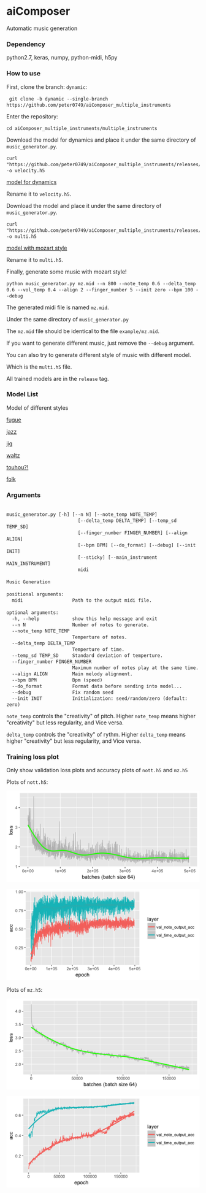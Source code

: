 # aiComposer

Automatic music generation

### Dependency

python2.7, keras, numpy, python-midi, h5py

### How to use

First, clone the branch: `dynamic`:

```
 git clone -b dynamic --single-branch https://github.com/peter0749/aiComposer_multiple_instruments
```

Enter the repository:

```
cd aiComposer_multiple_instruments/multiple_instruments
```

Download the model for dynamics and place it under the same directory of `music_generator.py`.

```
curl "https://github.com/peter0749/aiComposer_multiple_instruments/releases/download/v0.1.0/velocity.h5" -o velocity.h5
```

[model for dynamics](https://github.com/peter0749/aiComposer_multiple_instruments/releases/download/v0.1.0/velocity.h5)

Rename it to `velocity.h5`.

Download the model and place it under the same directory of `music_generator.py`.

```
curl "https://github.com/peter0749/aiComposer_multiple_instruments/releases/download/v0.1.0/mz.h5" -o multi.h5
```

[model with mozart style](https://github.com/peter0749/aiComposer_multiple_instruments/releases/download/v0.1.0/mz.h5)

Rename it to `multi.h5`.

Finally, generate some music with mozart style!

```
python music_generator.py mz.mid --n 800 --note_temp 0.6 --delta_temp 0.6 --vol_temp 0.4 --align 2 --finger_number 5 --init zero --bpm 100 --debug
```

The generated midi file is named `mz.mid`. 

Under the same directory of `music_generator.py`

The `mz.mid` file should be identical to the file `example/mz.mid`.

If you want to generate different music, just remove the `--debug` argument.

You can also try to generate different style of music with different model.

Which is the `multi.h5` file.

All trained models are in the `release` tag.

### Model List

Model of different styles

[fugue](https://github.com/peter0749/aiComposer_multiple_instruments/releases/download/v0.1.0/fugue.h5)

[jazz](https://github.com/peter0749/aiComposer_multiple_instruments/releases/download/v0.1.0/jazz.h5)

[jig](https://github.com/peter0749/aiComposer_multiple_instruments/releases/download/v0.1.0/jig.h5)

[waltz](https://github.com/peter0749/aiComposer_multiple_instruments/releases/download/v0.1.0/waltz.h5)

[touhou?!](https://github.com/peter0749/aiComposer_multiple_instruments/releases/download/v0.1.0/touhou.h5)

[folk](https://github.com/peter0749/aiComposer_multiple_instruments/releases/download/v0.1.0/nott.h5)

### Arguments

```

music_generator.py [-h] [--n N] [--note_temp NOTE_TEMP]
                          [--delta_temp DELTA_TEMP] [--temp_sd TEMP_SD]
                          [--finger_number FINGER_NUMBER] [--align ALIGN]
                          [--bpm BPM] [--do_format] [--debug] [--init INIT]
                          [--sticky] [--main_instrument MAIN_INSTRUMENT]
                          midi

Music Generation

positional arguments:
  midi                  Path to the output midi file.

optional arguments:
  -h, --help            show this help message and exit
  --n N                 Number of notes to generate.
  --note_temp NOTE_TEMP
                        Temperture of notes.
  --delta_temp DELTA_TEMP
                        Temperture of time.
  --temp_sd TEMP_SD     Standard deviation of temperture.
  --finger_number FINGER_NUMBER
                        Maximum number of notes play at the same time.
  --align ALIGN         Main melody alignment.
  --bpm BPM             Bpm (speed)
  --do_format           Format data before sending into model...
  --debug               Fix random seed
  --init INIT           Initialization: seed/random/zero (default: zero)

```

`note_temp` controls the "creativity" of pitch. Higher `note_temp` means higher "creativity" but less regularity, and Vice versa.

`delta_temp` controls the "creativity" of rythm. Higher `delta_temp` means higher "creativity" but less regularity, and Vice versa.

### Training loss plot

Only show validation loss plots and accuracy plots of `nott.h5` and `mz.h5`

Plots of `nott.h5`:

![nott loss](./multiple_instruments/plots/nott_loss.png)

![nott acc](./multiple_instruments/plots/nott_acc.png)

Plots of `mz.h5`:

![mz loss](./multiple_instruments/plots/mz_loss.png)

![mz acc](./multiple_instruments/plots/mz_acc.png)

